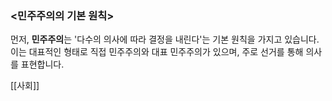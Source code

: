 ### <민주주의의 기본 원칙>

먼저, **민주주의**는 '다수의 의사에 따라 결정을 내린다'는 기본 원칙을 가지고 있습니다. 이는 대표적인 형태로 직접 민주주의와 대표 민주주의가 있으며, 주로 선거를 통해 의사를 표현합니다.

[[사회]]